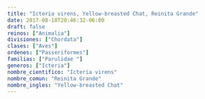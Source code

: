 ```yaml
---
title: "Icteria virens, Yellow-breasted Chat, Reinita Grande"
date: 2017-08-18T20:46:32-06:00
draft: false
reinos: ["Animalia"]
divisiones: ["Chordata"]
clases: ["Aves"]
ordenes: ["Passeriformes"]
familias: ["Parulidae "]
generos: ["Icteria"]
nombre_cientifico: "Icteria virens"
nombre_comun: "Reinita Grande"
nombre_ingles: "Yellow-breasted Chat"
---
```

